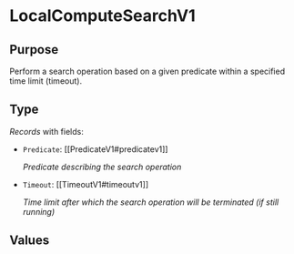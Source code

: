 # LocalComputeSearchV1

## Purpose

<!-- --8<-- [start:purpose] -->
Perform a search operation based on a given predicate within a specified time limit (timeout).
<!-- --8<-- [end:purpose] -->

## Type

<!-- --8<-- [start:type] -->
<div class="type" markdown>

*Records* with fields:
- `Predicate`: [[PredicateV1#predicatev1]]

  *Predicate describing the search operation*

- `Timeout`: [[TimeoutV1#timeoutv1]]

  *Time limit after which the search operation will be terminated (if still running)*

</div>
<!-- --8<-- [end:type] -->

## Values

